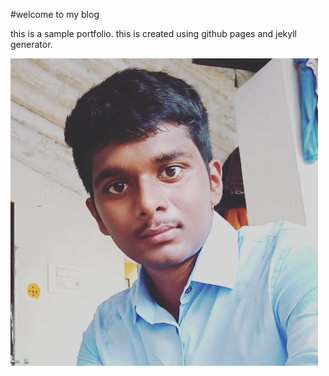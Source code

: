 #welcome to my blog

this is a sample portfolio.
this is created using github pages and jekyll generator.


![click1](me.jpg)
